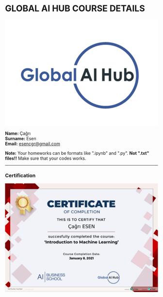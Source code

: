 # GLOBAL AI HUB COURSE DETAILS
![](img/logo.png)

**Name:** Çağrı  
**Surname:** Esen  
**Email:** esencgr@gmail.com 

**Note:** Your homeworks can be formats like ".ipynb" and ".py". **Not ".txt" files!!** Make sure that your codes works.  

---

### Certification
![](img/cer.png)


